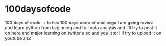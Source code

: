 # 100daysofcode
100 days of code -> In this 100 days code of challenge I am going revise and learn python from beginning and  full data analysis  and  i'll try to post it on here and major learning on twitter also and you later i'll try to upload it on youtube also 
